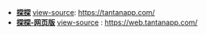 
- [**探探**](https://www.tantanapp.com/) [view-source](https://taoste.github.io/Hello-World/tantanapp/): https://tantanapp.com/
- [**探探-网页版**](https://web.tantanapp.com/) [view-source](https://taoste.github.io/Hello-World/tantanapp/web.tantanapp.com/) : https://web.tantanapp.com/
